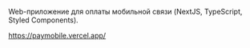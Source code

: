 Web-приложение для оплаты мобильной связи (NextJS, TypeScript, Styled Components).

https://paymobile.vercel.app/
